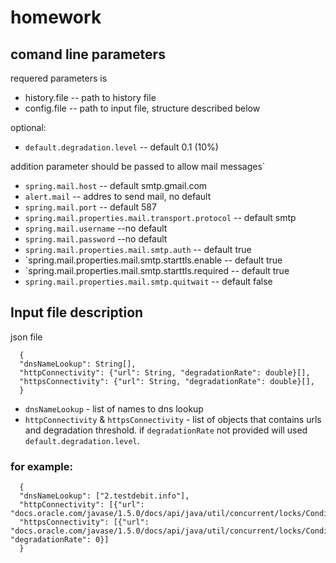 # homework


## comand line parameters
requered parameters is
  - history.file -- path to history file
  - config.file -- path to input file, structure described below
  
optional:
  - `default.degradation.level`  --  default 0.1 (10%)
  
addition parameter should be passed to allow mail messages`
  
  - `spring.mail.host` -- default smtp.gmail.com 
  - `alert.mail`  -- addres to send mail, no default
  - `spring.mail.port` -- default 587
  - `spring.mail.properties.mail.transport.protocol` -- default smtp
  - `spring.mail.username`  --no default
  - `spring.mail.password`   --no default
  - `spring.mail.properties.mail.smtp.auth`  -- default true
  - `spring.mail.properties.mail.smtp.starttls.enable   -- default true
  - `spring.mail.properties.mail.smtp.starttls.required  -- default true
  - `spring.mail.properties.mail.smtp.quitwait`  -- default false

    
## Input file description
json file 
```
  {
  "dnsNameLookup": String[],
  "httpConnectivity": {"url": String, "degradationRate": double}[],
  "httpsConnectivity": {"url": String, "degradationRate": double}[],
  }
```

 - `dnsNameLookup` - list of names to dns lookup
 - `httpConnectivity` & `httpsConnectivity` - list of objects that contains urls and degradation threshold. 
 if `degradationRate` not provided will used `default.degradation.level`.

### for example:



```
  {
  "dnsNameLookup": ["2.testdebit.info"],
  "httpConnectivity": [{"url": "docs.oracle.com/javase/1.5.0/docs/api/java/util/concurrent/locks/Condition.html"}],
  "httpsConnectivity": [{"url": "docs.oracle.com/javase/1.5.0/docs/api/java/util/concurrent/locks/Condition.html", "degradationRate": 0}]
  }
```
